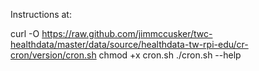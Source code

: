 Instructions at:

curl -O https://raw.github.com/jimmccusker/twc-healthdata/master/data/source/healthdata-tw-rpi-edu/cr-cron/version/cron.sh
chmod +x cron.sh
./cron.sh --help

